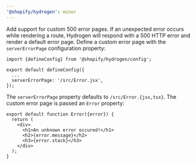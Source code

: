 ```yaml
---
'@shopify/hydrogen': minor
---
```


Add support for custom 500 error pages. If an unexpected error occurs while rendering a route, Hydrogen will respond with a 500 HTTP error and render a default error page. Define a custom error page with the `serverErrorPage` configuration property:

```tsx
import {defineConfig} from '@shopify/hydrogen/config';

export default defineConfig({
  ...
  serverErrorPage: '/src/Error.jsx',
});
```

The `serverErrorPage` property defaults to `/src/Error.{jsx,tsx}`. The custom error page is passed an `Error` property:

```tsx
export default function Error({error}) {
  return (
    <div>
      <h1>An unknown error occured!</h1>
      <h2>{error.message}</h2>
      <h3>{error.stack}</h3>
    </div>
  );
}
```
